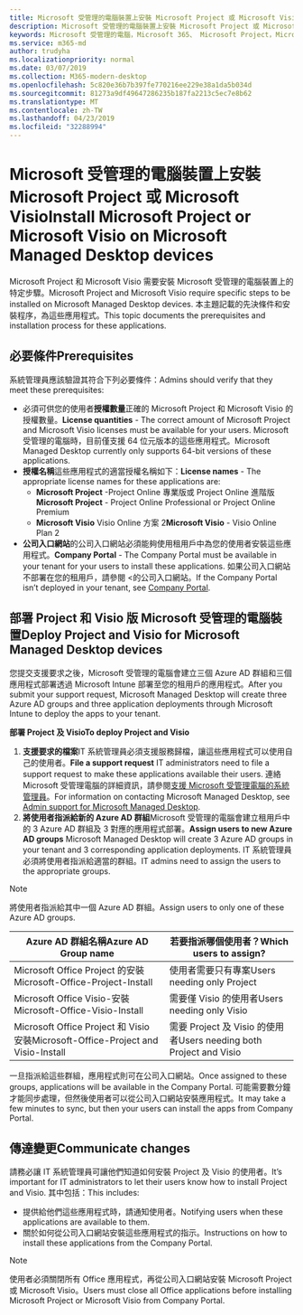 ```yaml
---
title: Microsoft 受管理的電腦裝置上安裝 Microsoft Project 或 Microsoft Visio
description: Microsoft 受管理的電腦裝置上安裝 Microsoft Project 或 Microsoft Visio 的資訊
keywords: Microsoft 受管理的電腦，Microsoft 365、 Microsoft Project，Microsoft Visio
ms.service: m365-md
author: trudyha
ms.localizationpriority: normal
ms.date: 03/07/2019
ms.collection: M365-modern-desktop
ms.openlocfilehash: 5c820e36b7b397fe770216ee229e38a1da5b034d
ms.sourcegitcommit: 81273a9df49647286235b187fa2213c5ec7e8b62
ms.translationtype: MT
ms.contentlocale: zh-TW
ms.lasthandoff: 04/23/2019
ms.locfileid: "32288994"
---
```

# <a name="install-microsoft-project-or-microsoft-visio-on-microsoft-managed-desktop-devices"></a><span data-ttu-id="cb3e4-104">Microsoft 受管理的電腦裝置上安裝 Microsoft Project 或 Microsoft Visio</span><span class="sxs-lookup"><span data-stu-id="cb3e4-104">Install Microsoft Project or Microsoft Visio on Microsoft Managed Desktop devices</span></span>

<span data-ttu-id="cb3e4-105">Microsoft Project 和 Microsoft Visio 需要安裝 Microsoft 受管理的電腦裝置上的特定步驟。</span><span class="sxs-lookup"><span data-stu-id="cb3e4-105">Microsoft Project and Microsoft Visio require specific steps to be installed on Microsoft Managed Desktop devices.</span></span> <span data-ttu-id="cb3e4-106">本主題記載的先決條件和安裝程序，為這些應用程式。</span><span class="sxs-lookup"><span data-stu-id="cb3e4-106">This topic documents the prerequisites and installation process for these applications.</span></span>

## <a name="prerequisites"></a><span data-ttu-id="cb3e4-107">必要條件</span><span class="sxs-lookup"><span data-stu-id="cb3e4-107">Prerequisites</span></span>

<span data-ttu-id="cb3e4-108">系統管理員應該驗證其符合下列必要條件：</span><span class="sxs-lookup"><span data-stu-id="cb3e4-108">Admins should verify that they meet these prerequisites:</span></span>
- <span data-ttu-id="cb3e4-109">必須可供您的使用者**授權數量**正確的 Microsoft Project 和 Microsoft Visio 的授權數量。</span><span class="sxs-lookup"><span data-stu-id="cb3e4-109">**License quantities** - The correct amount of Microsoft Project and Microsoft Visio licenses must be available for your users.</span></span> <span data-ttu-id="cb3e4-110">Microsoft 受管理的電腦時，目前僅支援 64 位元版本的這些應用程式。</span><span class="sxs-lookup"><span data-stu-id="cb3e4-110">Microsoft Managed Desktop currently only supports 64-bit versions of these applications.</span></span> 
- <span data-ttu-id="cb3e4-111">**授權名稱**這些應用程式的適當授權名稱如下：</span><span class="sxs-lookup"><span data-stu-id="cb3e4-111">**License names** - The appropriate license names for these applications are:</span></span>
    - <span data-ttu-id="cb3e4-112">**Microsoft Project** -Project Online 專業版或 Project Online 進階版</span><span class="sxs-lookup"><span data-stu-id="cb3e4-112">**Microsoft Project** - Project Online Professional or Project Online Premium</span></span>
    - <span data-ttu-id="cb3e4-113">**Microsoft Visio** Visio Online 方案 2</span><span class="sxs-lookup"><span data-stu-id="cb3e4-113">**Microsoft Visio** - Visio Online Plan 2</span></span>
- <span data-ttu-id="cb3e4-114">**公司入口網站**的公司入口網站必須能夠使用租用戶中為您的使用者安裝這些應用程式。</span><span class="sxs-lookup"><span data-stu-id="cb3e4-114">**Company Portal** -  The Company Portal must be available in your tenant for your users to install these applications.</span></span> <span data-ttu-id="cb3e4-115">如果公司入口網站不部署在您的租用戶，請參閱 <<c0>的公司入口網站。</span><span class="sxs-lookup"><span data-stu-id="cb3e4-115">If the Company Portal isn’t deployed in your tenant, see [Company Portal](company-portal.md).</span></span>

## <a name="deploy-project-and-visio-for-microsoft-managed-desktop-devices"></a><span data-ttu-id="cb3e4-116">部署 Project 和 Visio 版 Microsoft 受管理的電腦裝置</span><span class="sxs-lookup"><span data-stu-id="cb3e4-116">Deploy Project and Visio for Microsoft Managed Desktop devices</span></span>
<span data-ttu-id="cb3e4-117">您提交支援要求之後，Microsoft 受管理的電腦會建立三個 Azure AD 群組和三個應用程式部署透過 Microsoft Intune 部署至您的租用戶的應用程式。</span><span class="sxs-lookup"><span data-stu-id="cb3e4-117">After you submit your support request, Microsoft Managed Desktop will create three Azure AD groups and three application deployments through Microsoft Intune to deploy the apps to your tenant.</span></span>  

<span data-ttu-id="cb3e4-118">**部署 Project 及 Visio**</span><span class="sxs-lookup"><span data-stu-id="cb3e4-118">**To deploy Project and Visio**</span></span>
1. <span data-ttu-id="cb3e4-119">**支援要求的檔案**IT 系統管理員必須支援服務歸檔，讓這些應用程式可以使用自己的使用者。</span><span class="sxs-lookup"><span data-stu-id="cb3e4-119">**File a support request** IT administrators need to file a support request to make these applications available their users.</span></span> <span data-ttu-id="cb3e4-120">連絡 Microsoft 受管理電腦的詳細資訊，請參閱[支援 Microsoft 受管理電腦的系統管理員](../working-with-managed-desktop/admin-support.md)。</span><span class="sxs-lookup"><span data-stu-id="cb3e4-120">For information on contacting Microsoft Managed Desktop, see [Admin support for Microsoft Managed Desktop](../working-with-managed-desktop/admin-support.md).</span></span>
2. <span data-ttu-id="cb3e4-121">**將使用者指派給新的 Azure AD 群組**Microsoft 受管理的電腦會建立租用戶中的 3 Azure AD 群組及 3 對應的應用程式部署。</span><span class="sxs-lookup"><span data-stu-id="cb3e4-121">**Assign users to new Azure AD groups** Microsoft Managed Desktop will create 3 Azure AD groups in your tenant and 3 corresponding application deployments.</span></span> <span data-ttu-id="cb3e4-122">IT 系統管理員必須將使用者指派給適當的群組。</span><span class="sxs-lookup"><span data-stu-id="cb3e4-122">IT admins need to assign the users to the appropriate groups.</span></span>

>[!NOTE]
><span data-ttu-id="cb3e4-123">將使用者指派給其中一個 Azure AD 群組。</span><span class="sxs-lookup"><span data-stu-id="cb3e4-123">Assign users to only one of these Azure AD groups.</span></span> 

<span data-ttu-id="cb3e4-124">Azure AD 群組名稱</span><span class="sxs-lookup"><span data-stu-id="cb3e4-124">Azure AD Group name</span></span> | <span data-ttu-id="cb3e4-125">若要指派哪個使用者？</span><span class="sxs-lookup"><span data-stu-id="cb3e4-125">Which users to assign?</span></span>   
 --- | ---
<span data-ttu-id="cb3e4-126">Microsoft Office Project 的安裝</span><span class="sxs-lookup"><span data-stu-id="cb3e4-126">Microsoft-Office-Project-Install</span></span> | <span data-ttu-id="cb3e4-127">使用者需要只有專案</span><span class="sxs-lookup"><span data-stu-id="cb3e4-127">Users needing only Project</span></span>
<span data-ttu-id="cb3e4-128">Microsoft Office Visio-安裝</span><span class="sxs-lookup"><span data-stu-id="cb3e4-128">Microsoft-Office-Visio-Install</span></span> | <span data-ttu-id="cb3e4-129">需要僅 Visio 的使用者</span><span class="sxs-lookup"><span data-stu-id="cb3e4-129">Users needing only Visio</span></span>
<span data-ttu-id="cb3e4-130">Microsoft Office Project 和 Visio 安裝</span><span class="sxs-lookup"><span data-stu-id="cb3e4-130">Microsoft-Office-Project and Visio-Install</span></span> | <span data-ttu-id="cb3e4-131">需要 Project 及 Visio 的使用者</span><span class="sxs-lookup"><span data-stu-id="cb3e4-131">Users needing both Project and Visio</span></span>

<span data-ttu-id="cb3e4-132">一旦指派給這些群組，應用程式則可在公司入口網站。</span><span class="sxs-lookup"><span data-stu-id="cb3e4-132">Once assigned to these groups, applications will be available in the Company Portal.</span></span> <span data-ttu-id="cb3e4-133">可能需要數分鐘才能同步處理，但然後使用者可以從公司入口網站安裝應用程式。</span><span class="sxs-lookup"><span data-stu-id="cb3e4-133">It may take a few minutes to sync, but then your users can install the apps from Company Portal.</span></span> 

## <a name="communicate-changes"></a><span data-ttu-id="cb3e4-134">傳達變更</span><span class="sxs-lookup"><span data-stu-id="cb3e4-134">Communicate changes</span></span>
<span data-ttu-id="cb3e4-135">請務必讓 IT 系統管理員可讓他們知道如何安裝 Project 及 Visio 的使用者。</span><span class="sxs-lookup"><span data-stu-id="cb3e4-135">It’s important for IT administrators to let their users know how to install Project and Visio.</span></span> <span data-ttu-id="cb3e4-136">其中包括：</span><span class="sxs-lookup"><span data-stu-id="cb3e4-136">This includes:</span></span> 
- <span data-ttu-id="cb3e4-137">提供給他們這些應用程式時，請通知使用者。</span><span class="sxs-lookup"><span data-stu-id="cb3e4-137">Notifying users when these applications are available to them.</span></span> 
- <span data-ttu-id="cb3e4-138">關於如何從公司入口網站安裝這些應用程式的指示。</span><span class="sxs-lookup"><span data-stu-id="cb3e4-138">Instructions on how to install these applications from the Company Portal.</span></span>

>[!NOTE]
><span data-ttu-id="cb3e4-139">使用者必須關閉所有 Office 應用程式，再從公司入口網站安裝 Microsoft Project 或 Microsoft Visio。</span><span class="sxs-lookup"><span data-stu-id="cb3e4-139">Users must close all Office applications before installing Microsoft Project or Microsoft Visio from Company Portal.</span></span> 

